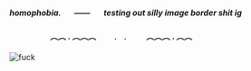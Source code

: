 ##### homophobia. ⠀⠀—— ⠀⠀testing out silly image border shit ig
#### ⠀⠀⠀⠀⠀⠀⠀︵︵ . ︵︵︵ ⠀ ⠀﹒ ﹒ ⠀ ⠀ ︵︵︵ . ︵︵

![fuck](https://media.discordapp.net/attachments/1122969335653220362/1136453409965355038/Untitled237_20230802191953.png?width=554&height=554)
